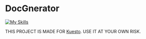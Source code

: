 # DocGnerator

[![My Skills](https://skillicons.dev/icons?i=cpp,cmake,github,clion&theme=light)](https://skillicons.dev)

THIS PROJECT IS MADE FOR [Kuesto](https://github.com/RemingDev2). USE IT AT YOUR OWN RISK.
